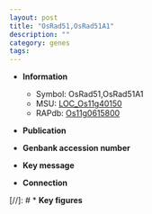 ```yaml
---
layout: post
title: "OsRad51,OsRad51A1"
description: ""
category: genes
tags: 
---
```


* **Information**  
    + Symbol: OsRad51,OsRad51A1  
    + MSU: [LOC_Os11g40150](http://rice.uga.edu/cgi-bin/ORF_infopage.cgi?orf=LOC_Os11g40150)  
    + RAPdb: [Os11g0615800](http://rapdb.dna.affrc.go.jp/viewer/gbrowse_details/irgsp1?name=Os11g0615800)  

* **Publication**  

* **Genbank accession number**  

* **Key message**  

* **Connection**  

[//]: # * **Key figures**  


